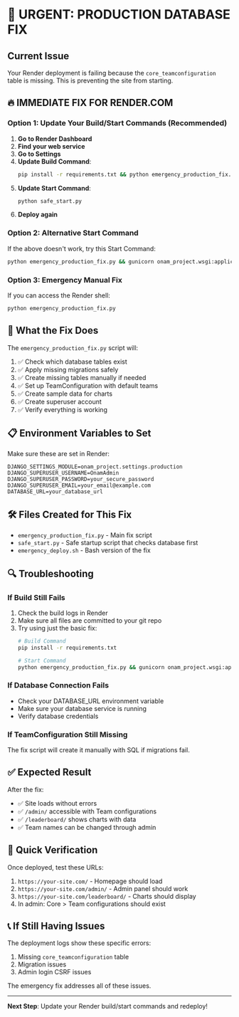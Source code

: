 # 🚨 URGENT: PRODUCTION DATABASE FIX

## Current Issue
Your Render deployment is failing because the `core_teamconfiguration` table is missing. This is preventing the site from starting.

## 🔥 IMMEDIATE FIX FOR RENDER.COM

### Option 1: Update Your Build/Start Commands (Recommended)

1. **Go to Render Dashboard**
2. **Find your web service**
3. **Go to Settings**
4. **Update Build Command**:
   ```bash
   pip install -r requirements.txt && python emergency_production_fix.py
   ```
5. **Update Start Command**:
   ```bash
   python safe_start.py
   ```
6. **Deploy again**

### Option 2: Alternative Start Command

If the above doesn't work, try this Start Command:
```bash
python emergency_production_fix.py && gunicorn onam_project.wsgi:application
```

### Option 3: Emergency Manual Fix

If you can access the Render shell:
```bash
python emergency_production_fix.py
```

## 🔧 What the Fix Does

The `emergency_production_fix.py` script will:
1. ✅ Check which database tables exist
2. ✅ Apply missing migrations safely
3. ✅ Create missing tables manually if needed
4. ✅ Set up TeamConfiguration with default teams
5. ✅ Create sample data for charts
6. ✅ Create superuser account
7. ✅ Verify everything is working

## 📋 Environment Variables to Set

Make sure these are set in Render:
```
DJANGO_SETTINGS_MODULE=onam_project.settings.production
DJANGO_SUPERUSER_USERNAME=OnamAdmin
DJANGO_SUPERUSER_PASSWORD=your_secure_password
DJANGO_SUPERUSER_EMAIL=your_email@example.com
DATABASE_URL=your_database_url
```

## 🛠️ Files Created for This Fix

- `emergency_production_fix.py` - Main fix script
- `safe_start.py` - Safe startup script that checks database first
- `emergency_deploy.sh` - Bash version of the fix

## 🔍 Troubleshooting

### If Build Still Fails
1. Check the build logs in Render
2. Make sure all files are committed to your git repo
3. Try using just the basic fix:
   ```bash
   # Build Command
   pip install -r requirements.txt
   
   # Start Command  
   python emergency_production_fix.py && gunicorn onam_project.wsgi:application
   ```

### If Database Connection Fails
- Check your DATABASE_URL environment variable
- Make sure your database service is running
- Verify database credentials

### If TeamConfiguration Still Missing
The fix script will create it manually with SQL if migrations fail.

## ✅ Expected Result

After the fix:
- ✅ Site loads without errors
- ✅ `/admin/` accessible with Team configurations
- ✅ `/leaderboard/` shows charts with data
- ✅ Team names can be changed through admin

## 🎯 Quick Verification

Once deployed, test these URLs:
1. `https://your-site.com/` - Homepage should load
2. `https://your-site.com/admin/` - Admin panel should work
3. `https://your-site.com/leaderboard/` - Charts should display
4. In admin: Core > Team configurations should exist

## 📞 If Still Having Issues

The deployment logs show these specific errors:
1. Missing `core_teamconfiguration` table
2. Migration issues
3. Admin login CSRF issues

The emergency fix addresses all of these issues.

---

**Next Step**: Update your Render build/start commands and redeploy!
